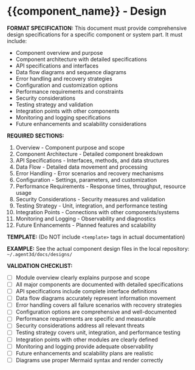 # {{component_name}} - Design

**FORMAT SPECIFICATION:** This document must provide comprehensive design specifications for a specific component or system part. It must include:
- Component overview and purpose
- Component architecture with detailed specifications
- API specifications and interfaces
- Data flow diagrams and sequence diagrams
- Error handling and recovery strategies
- Configuration and customization options
- Performance requirements and constraints
- Security considerations
- Testing strategy and validation
- Integration points with other components
- Monitoring and logging specifications
- Future enhancements and scalability considerations

**REQUIRED SECTIONS:**
1. Overview - Component purpose and scope
2. Component Architecture - Detailed component breakdown
3. API Specifications - Interfaces, methods, and data structures
4. Data Flow - Detailed data movement and processing
5. Error Handling - Error scenarios and recovery mechanisms
6. Configuration - Settings, parameters, and customization
7. Performance Requirements - Response times, throughput, resource usage
8. Security Considerations - Security measures and validation
9. Testing Strategy - Unit, integration, and performance testing
10. Integration Points - Connections with other components/systems
11. Monitoring and Logging - Observability and diagnostics
12. Future Enhancements - Planned features and scalability

**TEMPLATE:** (Do NOT include `<template>` tags in actual documentation)
<template>
# {{component_name}} - Design

## Overview

This document provides the design specifications for the {{component_name}}, which {{component_purpose}}.

## Component Architecture

### Core Components

#### 1. {{component_name}}
- **Purpose**: {{component_purpose}}
- **Interface**: {{component_interface}}
- **Responsibilities**: {{component_responsibilities}}

#### 2. {{component_name}}
- **Purpose**: {{component_purpose}}
- **Interface**: {{component_interface}}
- **Responsibilities**: {{component_responsibilities}}

### Component Relationships

```mermaid
{{component_diagram}}
```

## API Specifications

### {{api_name}} API

```{{language}}
{{api_specification}}
```

### Data Structures

```{{language}}
{{data_structures}}
```

## Data Flow

### {{flow_name}} Flow

```mermaid
{{data_flow_diagram}}
```

{{data_flow_description}}

## Error Handling

### Error Categories

1. **{{error_category}}**
   - {{error_description}}
   - **Recovery Strategy**: {{recovery_strategy}}

2. **{{error_category}}**
   - {{error_description}}
   - **Recovery Strategy**: {{recovery_strategy}}

### Error Recovery Mechanisms

- **{{mechanism_name}}**: {{mechanism_description}}
- **{{mechanism_name}}**: {{mechanism_description}}

## Configuration

### Default Settings
- **{{setting_name}}**: {{setting_value}} - {{setting_description}}
- **{{setting_name}}**: {{setting_value}} - {{setting_description}}

### Environment Variables
- `{{ENV_VAR_NAME}}`: {{env_var_description}}
- `{{ENV_VAR_NAME}}`: {{env_var_description}}

### Configuration Schema

```{{format}}
{{configuration_schema}}
```

## Performance Requirements

### Response Times
- {{operation_name}}: < {{time_limit}}
- {{operation_name}}: < {{time_limit}}

### Resource Usage
- Memory: < {{memory_limit}}
- CPU: < {{cpu_limit}}
- Network: {{network_requirements}}

### Throughput
- {{metric_name}}: {{throughput_requirement}}
- {{metric_name}}: {{throughput_requirement}}

## Security Considerations

### {{security_aspect}}
- {{security_requirement}}
- {{security_implementation}}

### {{security_aspect}}
- {{security_requirement}}
- {{security_implementation}}

## Testing Strategy

### Unit Tests
- {{test_category}}: {{test_description}}
- {{test_category}}: {{test_description}}

### Integration Tests
- {{integration_scenario}}: {{test_description}}
- {{integration_scenario}}: {{test_description}}

### Performance Tests
- {{performance_scenario}}: {{test_description}}
- {{performance_scenario}}: {{test_description}}

## Integration Points

### External Dependencies
- **{{dependency_name}}**: {{dependency_description}}
- **{{dependency_name}}**: {{dependency_description}}

### Internal Module Connections
- **{{module_name}}**: {{connection_description}}
- **{{module_name}}**: {{connection_description}}

## Monitoring and Logging

### Log Levels
- **{{log_level}}**: {{log_description}}
- **{{log_level}}**: {{log_description}}

### Metrics
- {{metric_name}}: {{metric_description}}
- {{metric_name}}: {{metric_description}}

### Health Checks
- {{health_check_name}}: {{health_check_description}}
- {{health_check_name}}: {{health_check_description}}

## Future Enhancements

### Planned Features
- {{feature_name}}: {{feature_description}}
- {{feature_name}}: {{feature_description}}

### Scalability Considerations
- {{scalability_aspect}}: {{scalability_plan}}
- {{scalability_aspect}}: {{scalability_plan}}

### Technical Debt
- {{debt_item}}: {{debt_description}}
- {{debt_item}}: {{debt_description}}
</template>

**EXAMPLE:** See the actual component design files in the local repository: `~/.agent3d/docs/designs/`

**VALIDATION CHECKLIST:**
- [ ] Module overview clearly explains purpose and scope
- [ ] All major components are documented with detailed specifications
- [ ] API specifications include complete interface definitions
- [ ] Data flow diagrams accurately represent information movement
- [ ] Error handling covers all failure scenarios with recovery strategies
- [ ] Configuration options are comprehensive and well-documented
- [ ] Performance requirements are specific and measurable
- [ ] Security considerations address all relevant threats
- [ ] Testing strategy covers unit, integration, and performance testing
- [ ] Integration points with other modules are clearly defined
- [ ] Monitoring and logging provide adequate observability
- [ ] Future enhancements and scalability plans are realistic
- [ ] Diagrams use proper Mermaid syntax and render correctly

